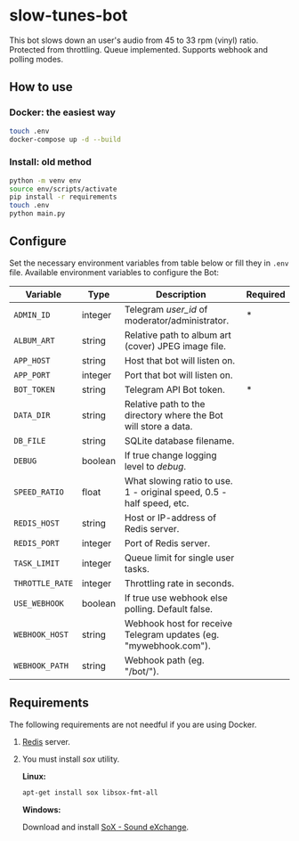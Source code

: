 # slow-tunes-bot

This bot slows down an user's audio from 45 to 33 rpm (vinyl) ratio.
Protected from throttling. Queue implemented. Supports webhook
and polling modes.

## How to use

### Docker: the easiest way

```bash
touch .env
docker-compose up -d --build
```

### Install: old method

```bash
python -m venv env
source env/scripts/activate
pip install -r requirements
touch .env
python main.py
```

## Configure

Set the necessary environment variables from table below or fill they in `.env` file. Available environment variables to configure the Bot:

| Variable        | Type    | Description                                                           | Required |
| --------------- | ------- | --------------------------------------------------------------------- | -------- |
| `ADMIN_ID`      | integer | Telegram _user_id_ of moderator/administrator.                        | \*       |
| `ALBUM_ART`     | string  | Relative path to album art (cover) JPEG image file.                   |
| `APP_HOST`      | string  | Host that bot will listen on.                                         |
| `APP_PORT`      | integer | Port that bot will listen on.                                         |
| `BOT_TOKEN`     | string  | Telegram API Bot token.                                               | \*       |
| `DATA_DIR`      | string  | Relative path to the directory where the Bot will store a data.       |
| `DB_FILE`       | string  | SQLite database filename.                                             |
| `DEBUG`         | boolean | If true change logging level to _debug_.                              |
| `SPEED_RATIO`   | float   | What slowing ratio to use. 1 - original speed, 0.5 - half speed, etc. |
| `REDIS_HOST`    | string  | Host or IP-address of Redis server.                                   |
| `REDIS_PORT`    | integer | Port of Redis server.                                                 |
| `TASK_LIMIT`    | integer | Queue limit for single user tasks.                                    |
| `THROTTLE_RATE` | integer | Throttling rate in seconds.                                           |
| `USE_WEBHOOK`   | boolean | If true use webhook else polling. Default false.                      |
| `WEBHOOK_HOST`  | string  | Webhook host for receive Telegram updates (eg. "mywebhook.com").      |
| `WEBHOOK_PATH`  | string  | Webhook path (eg. "/bot/").                                           |

## Requirements

The following requirements are not needful if you are using Docker.

1. [Redis](https://redis.io/) server.
2. You must install _sox_ utility.

    **Linux:**

    ```bash
    apt-get install sox libsox-fmt-all
    ```

    **Windows:**

    Download and install [SoX - Sound eXchange](https://sourceforge.net/projects/sox/).

